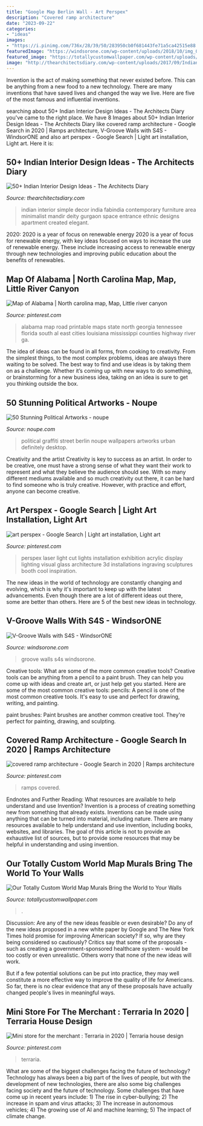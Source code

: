```yaml
---
title: "Google Map Berlin Wall - Art Perspex"
description: "Covered ramp architecture"
date: "2023-09-22"
categories:
- "ideas"
images:
- "https://i.pinimg.com/736x/28/39/50/283950cb0f681443fe71a5ca42515e88.jpg"
featuredImage: "https://windsorone.com/wp-content/uploads/2018/10/img_0682-2-700.jpg"
featured_image: "https://totallycustomwallpaper.com/wp-content/uploads/2014/05/Vintage-Art-World-Map-Mural.jpg"
image: "http://thearchitectsdiary.com/wp-content/uploads/2017/09/Indian-Interior-Design-1.jpg"
---
```



Invention is the act of making something that never existed before. This can be anything from a new food to a new technology. There are many inventions that have saved lives and changed the way we live. Here are five of the most famous and influential inventions.

	

		
searching about 50+ Indian Interior Design Ideas - The Architects Diary you've came to the right place. We have 8 Images about 50+ Indian Interior Design Ideas - The Architects Diary like covered ramp architecture - Google Search in 2020 | Ramps architecture, V-Groove Walls with S4S - WindsorONE and also art perspex - Google Search | Light art installation, Light art. Here it is:
		
    
## 50+ Indian Interior Design Ideas - The Architects Diary

<img loading=lazy src="http://thearchitectsdiary.com/wp-content/uploads/2017/09/Indian-Interior-Design-1.jpg" onerror="this.onerror=null;this.src='https://tse3.mm.bing.net/th?id=OIP.5TS0g45WQKLgBWDQKLPlBAHaKU&amp;pid=15.1';" alt="50+ Indian Interior Design Ideas - The Architects Diary">

_Source: thearchitectsdiary.com_

>indian interior simple decor india fabindia contemporary furniture area minimalist mandir deity gurgaon space entrance ethnic designs apartment created elegant. 

	

2020: 2020 is a year of focus on renewable energy
2020 is a year of focus for renewable energy, with key ideas focused on ways to increase the use of renewable energy. These include increasing access to renewable energy through new technologies and improving public education about the benefits of renewables.

    
## Map Of Alabama | North Carolina Map, Map, Little River Canyon

<img loading=lazy src="https://i.pinimg.com/736x/68/b2/73/68b273146516cee05858ccc0ce651ab9--alabama-maps.jpg" onerror="this.onerror=null;this.src='https://tse2.mm.bing.net/th?id=OIP.szTcW9jEx9SrToHDuWsVkAAAAA&amp;pid=15.1';" alt="Map of Alabama | North carolina map, Map, Little river canyon">

_Source: pinterest.com_

>alabama map road printable maps state north georgia tennessee florida south al east cities louisiana mississippi counties highway river ga. 

	

The idea of ideas can be found in all forms, from cooking to creativity. From the simplest things, to the most complex problems, ideas are always there waiting to be solved. The best way to find and use ideas is by taking them on as a challenge. Whether it’s coming up with new ways to do something, or brainstorming for a new business idea, taking on an idea is sure to get you thinking outside the box.

    
## 50 Stunning Political Artworks - Noupe

<img loading=lazy src="https://www.noupe.com/wp-content/uploads/trans/wp-content/uploads/2010/01/politicalgraffiti25.jpg" onerror="this.onerror=null;this.src='https://tse2.mm.bing.net/th?id=OIP.LWskz378Mnpi3EtE1s90SwHaEt&amp;pid=15.1';" alt="50 Stunning Political Artworks - noupe">

_Source: noupe.com_

>political graffiti street berlin noupe wallpapers artworks urban definitely desktop. 

	

Creativity and the artist
Creativity is key to success as an artist. In order to be creative, one must have a strong sense of what they want their work to represent and what they believe the audience should see. With so many different mediums available and so much creativity out there, it can be hard to find someone who is truly creative. However, with practice and effort, anyone can become creative.

    
## Art Perspex - Google Search | Light Art Installation, Light Art

<img loading=lazy src="https://i.pinimg.com/736x/69/b8/5d/69b85dd95f87020d0ccb5a81c9c4aa7f--concert-lights-exhibition-ideas.jpg" onerror="this.onerror=null;this.src='https://tse1.mm.bing.net/th?id=OIP.hPEGzqoIKfFD00GCTHC_vwHaFj&amp;pid=15.1';" alt="art perspex - Google Search | Light art installation, Light art">

_Source: pinterest.com_

>perspex laser light cut lights installation exhibition acrylic display lighting visual glass architecture 3d installations ingraving sculptures booth cool inspiration. 

	

The new ideas in the world of technology are constantly changing and evolving, which is why it's important to keep up with the latest advancements. Even though there are a lot of different ideas out there, some are better than others. Here are 5 of the best new ideas in technology.

    
## V-Groove Walls With S4S - WindsorONE

<img loading=lazy src="https://windsorone.com/wp-content/uploads/2018/10/img_0682-2-700.jpg" onerror="this.onerror=null;this.src='https://tse1.mm.bing.net/th?id=OIP.7p8e7BcAysL8_hMDfkYz_wHaJ3&amp;pid=15.1';" alt="V-Groove Walls with S4S - WindsorONE">

_Source: windsorone.com_

>groove walls s4s windsorone. 

	

Creative tools: What are some of the more common creative tools?
Creative tools can be anything from a pencil to a paint brush. They can help you come up with ideas and create art, or just help get you started. Here are some of the most common creative tools:
pencils: A pencil is one of the most common creative tools. It's easy to use and perfect for drawing, writing, and painting.

paint brushes: Paint brushes are another common creative tool. They're perfect for painting, drawing, and sculpting.

    
## Covered Ramp Architecture - Google Search In 2020 | Ramps Architecture

<img loading=lazy src="https://i.pinimg.com/736x/a0/1e/be/a01ebed29ead671f750dc0cf4df71826.jpg" onerror="this.onerror=null;this.src='https://tse3.mm.bing.net/th?id=OIP.iM-aeY5mEYfegLmwCqampwHaI4&amp;pid=15.1';" alt="covered ramp architecture - Google Search in 2020 | Ramps architecture">

_Source: pinterest.com_

>ramps covered. 

	

Endnotes and Further Reading: What resources are available to help understand and use Invention?
Invention is a process of creating something new from something that already exists. Inventions can be made using anything that can be turned into material, including nature. There are many resources available to help understand and use invention, including books, websites, and libraries. The goal of this article is not to provide an exhaustive list of sources, but to provide some resources that may be helpful in understanding and using invention.

    
## Our Totally Custom World Map Murals Bring The World To Your Walls

<img loading=lazy src="https://totallycustomwallpaper.com/wp-content/uploads/2014/05/Vintage-Art-World-Map-Mural.jpg" onerror="this.onerror=null;this.src='https://tse2.mm.bing.net/th?id=OIP.i3VakIMSfPNeIln5mHVN8AHaE7&amp;pid=15.1';" alt="Our Totally Custom World Map Murals Bring the World to Your Walls">

_Source: totallycustomwallpaper.com_

>. 

	

Discussion: Are any of the new ideas feasible or even desirable?
Do any of the new ideas proposed in a new white paper by Google and The New York Times hold promise for improving American society? If so, why are they being considered so cautiously?
Critics say that some of the proposals - such as creating a government-sponsored healthcare system - would be too costly or even unrealistic. Others worry that none of the new ideas will work.

But if a few potential solutions can be put into practice, they may well constitute a more effective way to improve the quality of life for Americans. So far, there is no clear evidence that any of these proposals have actually changed people's lives in meaningful ways.

    
## Mini Store For The Merchant : Terraria In 2020 | Terraria House Design

<img loading=lazy src="https://i.pinimg.com/736x/28/39/50/283950cb0f681443fe71a5ca42515e88.jpg" onerror="this.onerror=null;this.src='https://tse4.mm.bing.net/th?id=OIP.NQNQkd2YJlee9q54KXh1jgHaGN&amp;pid=15.1';" alt="Mini store for the merchant : Terraria in 2020 | Terraria house design">

_Source: pinterest.com_

>terraria. 

	

What are some of the biggest challenges facing the future of technology?
Technology has always been a big part of the lives of people, but with the development of new technologies, there are also some big challenges facing society and the future of technology. Some challenges that have come up in recent years include: 1) The rise in cyber-bullying; 2) The increase in spam and virus attacks; 3) The increase in autonomous vehicles; 4) The growing use of AI and machine learning; 5) The impact of climate change.


